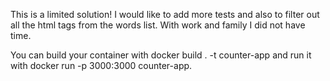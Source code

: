 This is a limited solution! I would like to add more tests and also to filter out all the html tags from the words list. With work and family I did not have time.

You can build your container with docker build . -t counter-app and run it with docker run -p 3000:3000 counter-app.